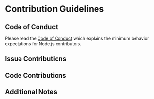 # Contribution Guidelines

## Code of Conduct

Please read the [Code of Conduct](CODE_OF_CONDUCT.md) which explains the minimum behavior expectations for Node.js contributors.

## Issue Contributions

## Code Contributions

## Additional Notes
